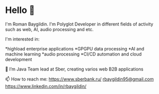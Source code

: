 # Hello 👋
I'm Roman Baygildin. I'm Polyglot Developer in different fields of activity such as web, AI, audio processing and etc.

I'm interested in:

*highload enterprise applications 
*GPGPU data processing
*AI and machine learning
*audio processing
*CI/CD automation and cloud development

🔭 I’m Java Team lead at Sber, creating varios web B2B applications

📫 How to reach me:
https://www.sberbank.ru/
rbaygildin95@gmail.com
https://www.linkedin.com/in/rbaygildin/
